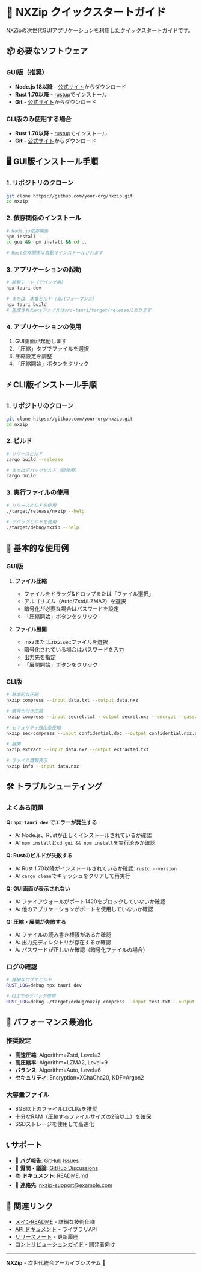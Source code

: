 # 🚀 NXZip クイックスタートガイド

NXZipの次世代GUIアプリケーションを利用したクイックスタートガイドです。

## 📦 必要なソフトウェア

### GUI版（推奨）
- **Node.js 18以降** - [公式サイト](https://nodejs.org/)からダウンロード
- **Rust 1.70以降** - [rustup](https://rustup.rs/)でインストール
- **Git** - [公式サイト](https://git-scm.com/)からダウンロード

### CLI版のみ使用する場合
- **Rust 1.70以降** - [rustup](https://rustup.rs/)でインストール
- **Git** - [公式サイト](https://git-scm.com/)からダウンロード

## 🖥️ GUI版インストール手順

### 1. リポジトリのクローン
```bash
git clone https://github.com/your-org/nxzip.git
cd nxzip
```

### 2. 依存関係のインストール
```bash
# Node.js依存関係
npm install
cd gui && npm install && cd ..

# Rust依存関係は自動でインストールされます
```

### 3. アプリケーションの起動
```bash
# 開発モード（デバッグ用）
npx tauri dev

# または、本番ビルド（高パフォーマンス）
npx tauri build
# 生成されたexeファイルはsrc-tauri/target/releaseにあります
```

### 4. アプリケーションの使用
1. GUI画面が起動します
2. 「圧縮」タブでファイルを選択
3. 圧縮設定を調整
4. 「圧縮開始」ボタンをクリック

## ⚡ CLI版インストール手順

### 1. リポジトリのクローン
```bash
git clone https://github.com/your-org/nxzip.git
cd nxzip
```

### 2. ビルド
```bash
# リリースビルド
cargo build --release

# またはデバッグビルド（開発用）
cargo build
```

### 3. 実行ファイルの使用
```bash
# リリースビルドを使用
./target/release/nxzip --help

# デバッグビルドを使用
./target/debug/nxzip --help
```

## 📖 基本的な使用例

### GUI版
1. **ファイル圧縮**
   - ファイルをドラッグ&ドロップまたは「ファイル選択」
   - アルゴリズム（Auto/Zstd/LZMA2）を選択
   - 暗号化が必要な場合はパスワードを設定
   - 「圧縮開始」ボタンをクリック

2. **ファイル展開**
   - .nxzまたは.nxz.secファイルを選択
   - 暗号化されている場合はパスワードを入力
   - 出力先を指定
   - 「展開開始」ボタンをクリック

### CLI版
```bash
# 基本的な圧縮
nxzip compress --input data.txt --output data.nxz

# 暗号化付き圧縮
nxzip compress --input secret.txt --output secret.nxz --encrypt --password "my_password"

# セキュリティ強化型圧縮
nxzip sec-compress --input confidential.doc --output confidential.nxz.sec --password "secure_key"

# 展開
nxzip extract --input data.nxz --output extracted.txt

# ファイル情報表示
nxzip info --input data.nxz
```

## 🛠 トラブルシューティング

### よくある問題

**Q: `npx tauri dev` でエラーが発生する**
- A: Node.js、Rustが正しくインストールされているか確認
- A: `npm install`と`cd gui && npm install`を実行済みか確認

**Q: Rustのビルドが失敗する**
- A: Rust 1.70以降がインストールされているか確認: `rustc --version`
- A: `cargo clean`でキャッシュをクリアして再実行

**Q: GUI画面が表示されない**
- A: ファイアウォールがポート1420をブロックしていないか確認
- A: 他のアプリケーションがポートを使用していないか確認

**Q: 圧縮・展開が失敗する**
- A: ファイルの読み書き権限があるか確認
- A: 出力先ディレクトリが存在するか確認
- A: パスワードが正しいか確認（暗号化ファイルの場合）

### ログの確認
```bash
# 詳細なログでビルド
RUST_LOG=debug npx tauri dev

# CLIでのデバッグ情報
RUST_LOG=debug ./target/debug/nxzip compress --input test.txt --output test.nxz
```

## 🎯 パフォーマンス最適化

### 推奨設定
- **高速圧縮**: Algorithm=Zstd, Level=3
- **高圧縮率**: Algorithm=LZMA2, Level=9
- **バランス**: Algorithm=Auto, Level=6
- **セキュリティ**: Encryption=XChaCha20, KDF=Argon2

### 大容量ファイル
- 8GB以上のファイルはCLI版を推奨
- 十分なRAM（圧縮するファイルサイズの2倍以上）を確保
- SSDストレージを使用して高速化

## 📞 サポート

- 🐛 **バグ報告**: [GitHub Issues](https://github.com/your-org/nxzip/issues)
- 💬 **質問・議論**: [GitHub Discussions](https://github.com/your-org/nxzip/discussions)
- 📚 **ドキュメント**: [README.md](README.md)
- 📧 **連絡先**: nxzip-support@example.com

## 🔗 関連リンク

- [メインREADME](README.md) - 詳細な技術仕様
- [API ドキュメント](https://docs.rs/nxzip) - ライブラリAPI
- [リリースノート](https://github.com/your-org/nxzip/releases) - 更新履歴
- [コントリビューションガイド](CONTRIBUTING.md) - 開発者向け

---

**NXZip** - 次世代統合アーカイブシステム 🚀
